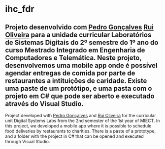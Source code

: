 # ihc_fdr

Projeto desenvolvido com [Pedro Gonçalves](https://github.com/PedroG-8) [Rui Oliveira](https://github.com/ruimigueloliveira) para a unidade curricular Laboratórios de Sistemas Digitais do 2º semestre do 1º ano do curso Mestrado Integrado em Engenharia de Computadores e Telemática.
Neste projeto, desenvolvemos uma mobile app onde é possível agendar entregas de comida por parte de restaurantes a intituições de caridade.
Existe uma paste de um protótipo, e uma pasta com o projeto em C# que pode ser aberto e executado através do Visual Studio.
------------------------------------------------------------------------------------------------------------------
Project developed with [Pedro Gonçalves](https://github.com/PedroG-8) and [Rui Oliveira](https://github.com/ruimigueloliveira) for the curricular unit Digital Systems Labs from the 2nd semester of the 1st year of MIECT.
In this project, we developed a mobile app where it is possible to schedule food deliveries by restaurants to charities.
There is a paste of a prototype, and a folder with the project in C# that can be opened and executed through Visual Studio.